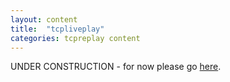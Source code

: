 ```yaml
---
layout: content
title:  "tcpliveplay"
categories: tcpreplay content
---
```


UNDER CONSTRUCTION - for now please go [here][legacy_wiki].

[legacy_wiki]:  http://tcpreplay.synfin.net
